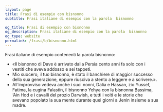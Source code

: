 ```yaml
---
layout: page
title: Frasi di esempio con bisnonno 
subtitle: Frasi italiane di esempio con la parola  bisnonno

og_title: Frasi di esempio con bisnonno 
og_description: Frasi italiane di esempio con la parola  bisnonno
og_type: website
permalink: /frasi/b/bisnonno.html
---
```


Frasi italiane di esempio contenenti la parola bisnonno:


- «Il bisnonno di Dave è arrivato dalla Persia cento anni fa solo con i vestiti che aveva addosso e sei tappeti.
- Mio suocero, il tuo bisnonno, è stato il banchiere di maggior successo della sua generazione, eppure riusciva a stento a leggere e a scrivere.».
- All’improvviso vedeva anche i suoi nonni, Dalia e Hassan, zio Yussef, Fatima, la cugina Falastin, il bisnonno Yehya con la bisnonna Bassima, ‘Ain Hod e i cavalli del prozio Darwish, e tutti i volti e le storie che avevano popolato la sua mente durante quei giorni a Jenin insieme a sua madre.
